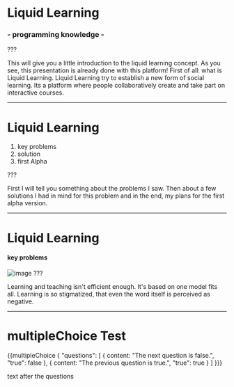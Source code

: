 # Liquid Learning
### - programming knowledge -

???

This will give you a little introduction to the liquid learning concept.
As you see, this presentation is already done with this platform!
First of all: what is Liquid Learning.
Liquid Learning try to establish a new form of social learning.
Its a platform where people collaboratively create and take part on interactive courses.

---
# Liquid Learning

1. key problems
2. solution
3. first Alpha

???

First I will tell you something about the problems I saw.
Then about a few solutions I had in mind for this problem
and in the end, my plans for the first alpha version.

---

# Liquid Learning
#### key problems
![image](http://i.imgur.com/QL1vGjK.jpg)
???

Learning and teaching isn't efficient enough.
It's based on one model fits all.
Learning is so stigmatized, that even the word itself is perceived as negative.

---
# multipleChoice Test

{{multipleChoice {
	"questions": [
    	{ content: "The next question is false.", "true": false },
    	{ content: "The previous question is true.", "true": true }
    ]
}}}

text after the questions
